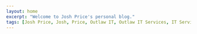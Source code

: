 ```yaml
---
layout: home
excerpt: "Welcome to Josh Price's personal blog."
tags: [Josh Price, Josh, Price, Outlaw IT, Outlaw IT Services, IT Services, Jekyll, theme, responsive]
---
```

